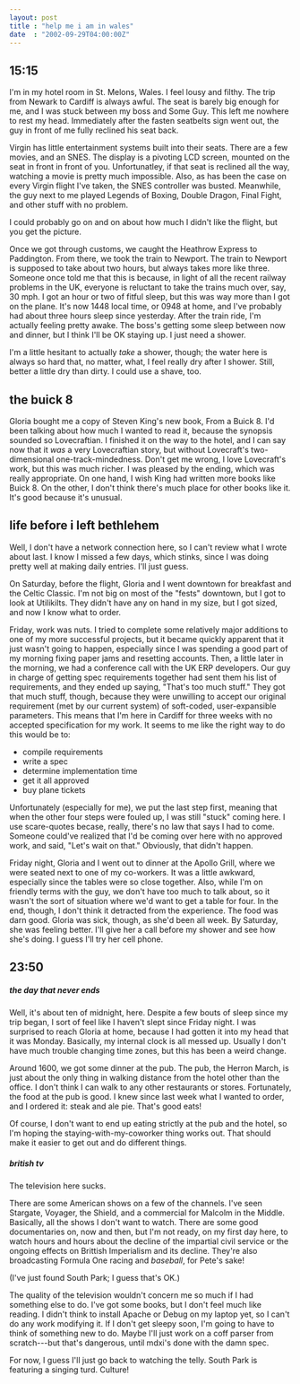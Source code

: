 ```yaml
---
layout: post
title : "help me i am in wales"
date  : "2002-09-29T04:00:00Z"
---
```



## 15:15

I'm in my hotel room in St. Melons, Wales.  I feel lousy and filthy.  The trip from Newark to Cardiff is always awful.  The seat is barely big enough for me, and I was stuck between my boss and Some Guy.  This left me nowhere to rest my head.  Immediately after the fasten seatbelts sign went out, the guy in front of me fully reclined his seat back.

Virgin has little entertainment systems built into their seats.  There are a few movies, and an SNES.  The display is a pivoting LCD screen, mounted on the seat in front in front of you.  Unfortunatley, if that seat is reclined all the way, watching a movie is pretty much impossible.  Also, as has been the case on every Virgin flight I've taken, the SNES controller was busted.  Meanwhile, the guy next to me played Legends of Boxing, Double Dragon, Final Fight, and other stuff with no problem.

I could probably go on and on about how much I didn't like the flight, but you get the picture.

Once we got through customs, we caught the Heathrow Express to Paddington. From there, we took the train to Newport.  The train to Newport is supposed to take about two hours, but always takes more like three.  Someone once told me that this is because, in light of all the recent railway problems in the UK, everyone is reluctant to take the trains much over, say, 30 mph.  I got an hour or two of fitful sleep, but this was way more than I got on the plane.  It's now 1448 local time, or 0948 at home, and I've probably had about three hours sleep since yesterday.  After the train ride, I'm actually feeling pretty awake.  The boss's getting some sleep between now and dinner, but I think I'll be OK staying up.  I just need a shower.

I'm a little hesitant to actually <em>take</em> a shower, though;  the water here is always so hard that, no matter, what, I feel really dry after I shower. Still, better a little dry than dirty.  I could use a shave, too.

## the buick 8

Gloria bought me a copy of Steven King's new book, From a Buick 8.  I'd been talking about how much I wanted to read it, because the synopsis sounded so Lovecraftian.  I finished it on the way to the hotel, and I can say now that it <em>was</em> a very Lovecraftian story, but without Lovecraft's two-dimensional one-track-mindedness.  Don't get me wrong, I love Lovecraft's work, but this was much richer.  I was pleased by the ending, which was really appropriate. On one hand, I wish King had written more books like Buick 8.  On the other, I don't think there's much place for other books like it.  It's good because it's unusual.

## life before i left bethlehem

Well, I don't have a network connection here, so I can't review what I wrote about last.  I know I missed a few days, which stinks, since I was doing pretty well at making daily entries.  I'll just guess.

On Saturday, before the flight, Gloria and I went downtown for breakfast and the Celtic Classic.  I'm not big on most of the "fests" downtown, but I got to look at Utilikilts.  They didn't have any on hand in my size, but I got sized, and now I know what to order.

Friday, work was nuts.  I tried to complete some relatively major additions to one of my more successful projects, but it became quickly apparent that it just wasn't going to happen, especially since I was spending a good part of my morning fixing paper jams and resetting accounts.  Then, a little later in the morning, we had a conference call with the UK ERP developers.  Our guy in charge of getting spec requirements together had sent them his list of requirements, and they ended up saying, "That's too much stuff."  They got that much stuff, though, because they were unwilling to accept our original requirement (met by our current system) of soft-coded, user-expansible parameters.  This means that I'm here in Cardiff for three weeks with no accepted specification for my work.  It seems to me like the right way to do this would be to:
<ul>
<li>compile requirements</li>
<li>write a spec</li>
<li>determine implementation time</li>
<li>get it all approved</li>
<li>buy plane tickets</li>
</ul>

Unfortunately (especially for me), we put the last step first, meaning that when the other four steps were fouled up, I was still "stuck" coming here.  I use scare-quotes becase, really, there's no law that says I had to come. Someone could've realized that I'd be coming over here with no approved work, and said, "Let's wait on that."  Obviously, that didn't happen.

Friday night, Gloria and I went out to dinner at the Apollo Grill, where we were seated next to one of my co-workers.  It was a little awkward, especially since the tables were so close together.  Also, while I'm on friendly terms with the guy, we don't have too much to talk about, so it wasn't the sort of situation where we'd want to get a table for four.  In the end, though, I don't think it detracted from the experience.  The food was darn good.  Gloria was sick, though, as she'd been all week.  By Saturday, she was feeling better. I'll give her a call before my shower and see how she's doing.  I guess I'll try her cell phone.

## 23:50

<h5>the day that never ends</h5>Well, it's about ten of midnight, here.  Despite a few bouts of sleep since my trip began, I sort of feel like I haven't slept since Friday night.  I was surprised to reach Gloria at home, because I had gotten it into my head that it was Monday.  Basically, my internal clock is all messed up.  Usually I don't have much trouble changing time zones, but this has been a weird change.

Around 1600, we got some dinner at the pub.  The pub, the Herron March, is just about the only thing in walking distance from the hotel other than the office. I don't think I can walk to any other restaurants or stores.  Fortunately, the food at the pub is good.  I knew since last week what I wanted to order, and I ordered it:  steak and ale pie.  That's good eats!

Of course, I don't want to end up eating strictly at the pub and the hotel, so I'm hoping the staying-with-my-coworker thing works out.  That should make it easier to get out and do different things.<h5>british tv</h5>The television here sucks.

There are some American shows on a few of the channels.  I've seen Stargate, Voyager, the Shield, and a commercial for Malcolm in the Middle.  Basically, all the shows I don't want to watch.  There are some good documentaries on, now and then, but I'm not ready, on my first day here, to watch hours and hours about the decline of the impartial civil service or the ongoing effects on Brittish Imperialism and its decline.  They're also broadcasting Formula One racing and <em>baseball</em>, for Pete's sake!

(I've just found South Park;  I guess that's OK.)

The quality of the television wouldn't concern me so much if I had something else to do.  I've got some books, but I don't feel much like reading.  I didn't think to install Apache or Debug on my laptop yet, so I can't do any work modifying it.  If I don't get sleepy soon, I'm going to have to think of something new to do.  Maybe I'll just work on a coff parser from scratch---but that's dangerous, until mdxi's done with the damn spec.

For now, I guess I'll just go back to watching the telly.  South Park is featuring a singing turd.  Culture!

